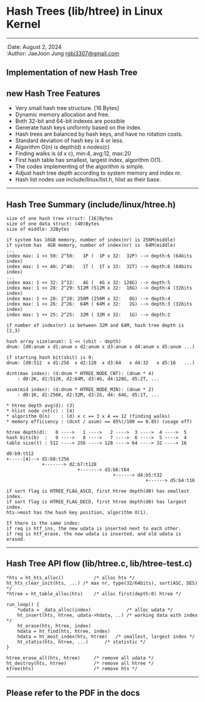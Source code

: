 
# Hash Trees (lib/htree) in Linux Kernel                                          
-----------------------------------------------------------------
										
:Date: August 2, 2024                                                           
:Author: JaeJoon Jung <rgbi3307@gmail.com>

Implementation of new Hash Tree
-----------------------------------------------------------------
new Hash Tree Features
-----------------------------------------------------------------
* Very small hash tree structure. [16 Bytes]
* Dynamic memory allocation and free.
* Both 32-bit and 64-bit indexes are possible
* Generate hash keys uniformly based on the index.
* Hash trees are balanced by hash keys, and have no rotation costs.
* Standard deviation of hash key is 4 or less.
* Algorithm O(n) is depth(d) x nodes(c)
* Finding walks is (d x c), min:4, avg:12, max:20
* First hash table has smallest, largest index, algorithm O(1).
* The codes implementing of the algorithm is simple.
* Adjust hash tree depth according to system memory and index nr.
* Hash list nodes use include/linux/list.h, hlist as their base.
-----------------------------------------------------------------

Hash Tree Summary (include/linux/htree.h)
-----------------------------------------------------------------

	size of one hash tree struct: [16]Bytes
	size of one data struct: (40)Bytes
	size of middle: 32Bytes
	
 	if system has 16GB memory, number of index(nr) is 256M(middle)
	if system has  4GB memory, number of index(nr) is  64M(middle)
	...
	index max: 1 << 50: 2^50:   1P (  1P x 32:  32P) --> depth:6 (64bits index)
	index max: 1 << 40: 2^40:   1T (  1T x 32:  32T) --> depth:6 (64bits index)
	...
	index max: 1 << 32: 2^32:   4G (  4G x 32: 128G) --> depth:5
	index max: 1 << 28: 2^29: 512M (512M x 32:  16G) --> depth:4 (32bits index)
	index max: 1 << 28: 2^28: 256M (256M x 32:   8G) --> depth:4
	index max: 1 << 26: 2^26:  64M ( 64M x 32:   2G) --> depth:3 (32bits index)
	index max: 1 << 25: 2^25:  32M ( 32M x 32:   1G) --> depth:2
	
	if number of index(nr) is between 32M and 64M, hash tree depth is [2,3)
	
 	hash array size(anum): 1 << (sbit - depth)
	dnum: [d0:anum x d1:anum x d2:anum x d3:anum x d4:anum x d5:anum ...)
	
	if starting hash bit(sbit) is 9:
	dnum: [d0:512  x d1:256  x d2:128  x d3:64   x d4:32   x d5:16   ...)
	
	dcnt(max index): (d:dnum * HTREE_NODE_CNT): (dnum * 4)
		: d0:2K, d1:512K, d2:64M, d3:4G, d4:128G, d5:2T, ...
	
	asum(mid index): (d:dnum * HTREE_NODE_MIN): (dnum * 2)
		: d0:1K, d1:256K, d2:32M, d3:2G, d4: 64G, d5:1T, ...
	
	* htree depth avg(d): (3)
	* hlist node cnt(c) : [4)
	* algorithm O(n)    : (d) x c == 3 x 4 == 12 (finding walks)
	* memory efficiency : (dcnt / asum) == 85%(/100 == 0.85) (usage eff)

	htree depth(d):   0 ---->   1 ---->   2 ---->  3 ---->  4 ---->  5
	hash bits(b)  :   9 ---->   8 ---->   7 ---->  6 ---->  5 ---->  4
	table size(t) : 512 ----> 256 ----> 128 ----> 64 ----> 32 ----> 16
	
 	d0:b9:t512
	+-----[4)--> d1:b8:t256
	             +-------> d2:b7:t128
	                          +-------> d3:b6:t64
	                                       +------> d4:b5:t32
	                                                   +------> d5:b4:t16
	
	if sort flag is HTREE_FLAG_ASCD, first htree depth(d0) has smallest index.
	if sort flag is HTREE_FLAG_DECD, first htree depth(d0) has largest index.
	hts->most has the hash key position, algorithm O(1).
	
	If there is the same index:
	if req is htf_ins, the new udata is inserted next to each other.
	if req is htf_erase, the new udata is inserted, and old udata is erased.
	
-----------------------------------------------------------------------------
Hash Tree API flow (lib/htree.c, lib/htree-test.c)
-----------------------------------------------------------------------------
	 
	*hts = ht_hts_alloc()           /* alloc hts */
	ht_hts_clear_init(hts, ...)	/* max nr, type(32/64bits), sort(ASC, DES) */
	*htree = ht_table_alloc(hts)    /* alloc first(depth:0) htree */
	
	run_loop() {
		*udata = _data_alloc(index)             /* alloc udata */
		ht_insert(hts, htree, udata->hdata, ..)	/* working data with index */
		ht_erase(hts, htree, index)
		hdata = ht_find(hts, htree, index)
		hdata = ht_most_index(hts, htree)	/* smallest, largest index */
		ht_statis(hts, htree, ...)		/* statistic */
	}
	 
	htree_erase_all(hts, htree)     /* remove all udata */
	ht_destroy(hts, htree)          /* remove all htree */
	kfree(hts)                      /* remove hts */
	
-----------------------------------------------------------------------------
Please refer to the PDF in the docs
-----------------------------------------------------------------------------

